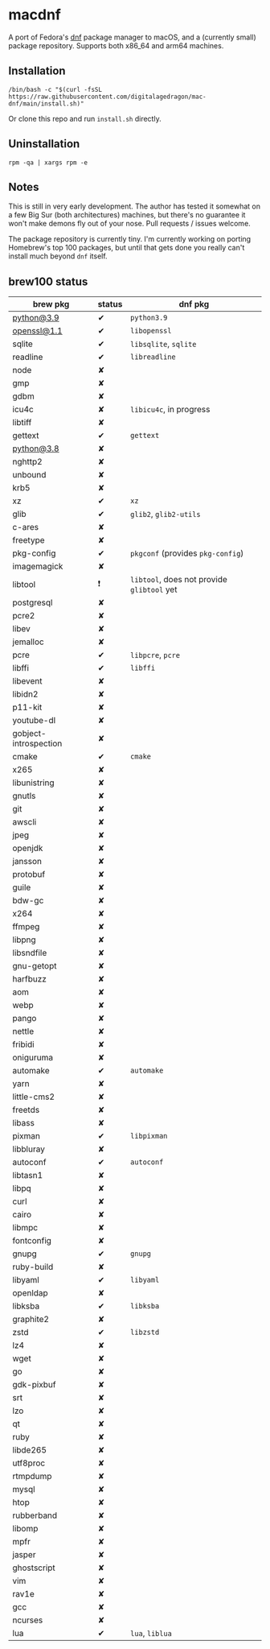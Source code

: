 # macdnf

A port of Fedora's [dnf](https://github.com/rpm-software-management/dnf) package manager to macOS, and a (currently small) package repository.
Supports both x86_64 and arm64 machines.

## Installation

```
/bin/bash -c "$(curl -fsSL https://raw.githubusercontent.com/digitalagedragon/mac-dnf/main/install.sh)"
```

Or clone this repo and run `install.sh` directly.

## Uninstallation

```
rpm -qa | xargs rpm -e
```

## Notes

This is still in very early development. The author has tested it somewhat on a few Big Sur (both architectures) machines, but there's no guarantee it won't make demons fly out of your nose. Pull requests / issues welcome.

The package repository is currently tiny. I'm currently working on porting Homebrew's top 100 packages, but until that gets done you really can't install much beyond `dnf` itself.


## brew100 status

brew pkg | status | dnf pkg
--- | --- | ---
python@3.9 | ✔ | `python3.9`
openssl@1.1 | ✔ | `libopenssl`
sqlite | ✔ | `libsqlite`, `sqlite`
readline | ✔ | `libreadline`
node | ✘
gmp | ✘
gdbm | ✘
icu4c | ✘ | `libicu4c`, in progress
libtiff | ✘
gettext | ✔ | `gettext`
python@3.8 | ✘
nghttp2 | ✘
unbound | ✘
krb5 | ✘
xz | ✔ | `xz`
glib | ✔ | `glib2`, `glib2-utils`
c-ares | ✘
freetype | ✘
pkg-config | ✔ | `pkgconf` (provides `pkg-config`)
imagemagick | ✘
libtool | ❗ | `libtool`, does not provide `glibtool` yet
postgresql | ✘
pcre2 | ✘ | 
libev | ✘
jemalloc | ✘
pcre | ✔ | `libpcre`, `pcre`
libffi | ✔ | `libffi`
libevent | ✘
libidn2 | ✘
p11-kit | ✘
youtube-dl | ✘
gobject-introspection | ✘
cmake | ✔ | `cmake`
x265 | ✘
libunistring | ✘
gnutls | ✘
git | ✘
awscli | ✘
jpeg | ✘
openjdk | ✘
jansson | ✘
protobuf | ✘
guile | ✘
bdw-gc | ✘
x264 | ✘
ffmpeg | ✘
libpng | ✘
libsndfile | ✘
gnu-getopt | ✘
harfbuzz | ✘
aom | ✘
webp | ✘
pango | ✘
nettle | ✘
fribidi | ✘
oniguruma | ✘
automake | ✔ | `automake`
yarn | ✘
little-cms2 | ✘
freetds | ✘
libass | ✘
pixman | ✔ | `libpixman`
libbluray | ✘
autoconf | ✔ | `autoconf`
libtasn1 | ✘
libpq | ✘
curl | ✘
cairo | ✘
libmpc | ✘
fontconfig | ✘
gnupg | ✔ | `gnupg`
ruby-build | ✘
libyaml | ✔ | `libyaml`
openldap | ✘
libksba | ✔ | `libksba`
graphite2 | ✘
zstd | ✔ | `libzstd`
lz4 | ✘
wget | ✘
go | ✘
gdk-pixbuf | ✘
srt | ✘
lzo | ✘
qt | ✘
ruby | ✘
libde265 | ✘
utf8proc | ✘
rtmpdump | ✘
mysql | ✘
htop | ✘
rubberband | ✘
libomp | ✘
mpfr | ✘
jasper | ✘
ghostscript | ✘
vim | ✘
rav1e | ✘
gcc | ✘
ncurses | ✘
lua | ✔ | `lua`, `liblua`
